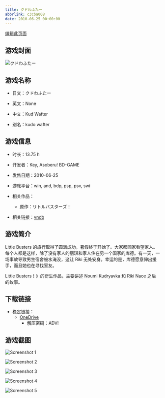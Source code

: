 ```yaml
---
title: クドわふたー
abbrlink: c3cba008
date: 2010-06-25 00:00:00
---
```

[编辑此页面](https://github.com/ACG-3/ADV3-source/blob/main/source/_posts/games/%E3%82%AF%E3%83%89%E3%82%8F%E3%81%B5%E3%81%9F%E3%83%BC.md)

## 游戏封面

![クドわふたー](https://pan.timero.xyz/d/onedrive/img_lib_001/%E3%82%AF%E3%83%89%E3%82%8F%E3%81%B5%E3%81%9F%E3%83%BC_cover.avif)


## 游戏名称

- 日文：クドわふたー
- 英文：None
- 中文：Kud Wafter

- 别名：kudo wafter


## 游戏信息

- 时长：13.75 h
- 开发者：Key, Asoberu! BD-GAME
- 发售日期：2010-06-25
- 游戏平台：win, and, bdp, psp, psv, swi
- 相关作品：
   - 原作：リトルバスターズ！

- 相关链接：[vndb](https://vndb.org/v3079)


## 游戏简介

Little Busters 的旅行取得了圆满成功，暑假终于开始了。大家都回家看望家人。每个人都是这样，除了没有家人的丽琪和家人住在另一个国家的库德。有一天，一场事故导致男生宿舍被水淹没，这让 Riki 无处安身。幸运的是，库德愿意伸出援手，而且她也在寻找室友。



Little Busters！》的衍生作品，主要讲述 Noumi Kudryavka 和 Riki Naoe 之后的故事。


## 下载链接

- 稳定链接：
    - [OneDrive](https://pan.timero.xyz/onedrive/adv_lib_001/%E3%82%AF%E3%83%89%E3%82%8F%E3%81%B5%E3%81%9F%E3%83%BC)
        - 解压密码：ADV!



## 游戏截图


![Screenshot 1](https://pan.timero.xyz/d/onedrive/img_lib_001/%E3%82%AF%E3%83%89%E3%82%8F%E3%81%B5%E3%81%9F%E3%83%BC_Screenshot_1.avif)

![Screenshot 2](https://pan.timero.xyz/d/onedrive/img_lib_001/%E3%82%AF%E3%83%89%E3%82%8F%E3%81%B5%E3%81%9F%E3%83%BC_Screenshot_2.avif)

![Screenshot 3](https://pan.timero.xyz/d/onedrive/img_lib_001/%E3%82%AF%E3%83%89%E3%82%8F%E3%81%B5%E3%81%9F%E3%83%BC_Screenshot_3.avif)

![Screenshot 4](https://pan.timero.xyz/d/onedrive/img_lib_001/%E3%82%AF%E3%83%89%E3%82%8F%E3%81%B5%E3%81%9F%E3%83%BC_Screenshot_4.avif)

![Screenshot 5](https://pan.timero.xyz/d/onedrive/img_lib_001/%E3%82%AF%E3%83%89%E3%82%8F%E3%81%B5%E3%81%9F%E3%83%BC_Screenshot_5.avif)

